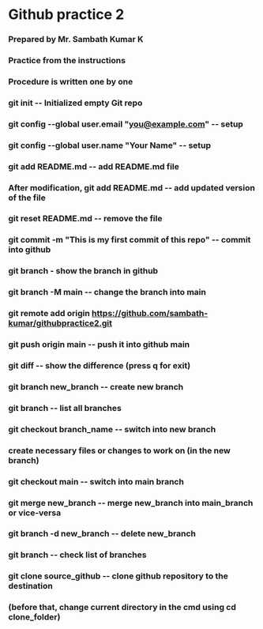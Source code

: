 # Github practice 2
### Prepared by Mr. Sambath Kumar K
### Practice from the instructions 
### Procedure is written one by one

### git init  --  Initialized empty Git repo
### git config --global user.email "you@example.com"  --  setup
### git config --global user.name "Your Name"   --  setup
### git add README.md  --  add README.md file
### After modification, git add README.md -- add updated version of the file
### git reset README.md  -- remove the file 
### git commit -m "This is my first commit of this repo"   --  commit into github
### git branch  -  show the branch in github
### git branch -M main  --  change the branch into main
### git remote add origin https://github.com/sambath-kumar/githubpractice2.git  
### git push origin main  --  push it into github main
### git diff   --   show the difference (press q for exit)
### git branch new_branch  --  create new branch
### git branch   --   list all branches
### git checkout branch_name  --  switch into new branch
### create necessary files or changes to work on (in the new branch) 
### git checkout main --   switch into main branch
### git merge new_branch  --  merge new_branch into main_branch or vice-versa
### git branch -d new_branch   --  delete new_branch
### git branch   --  check list of branches
### git clone source_github  --  clone github repository to the destination 
### (before that, change current directory in the cmd using cd clone_folder)





